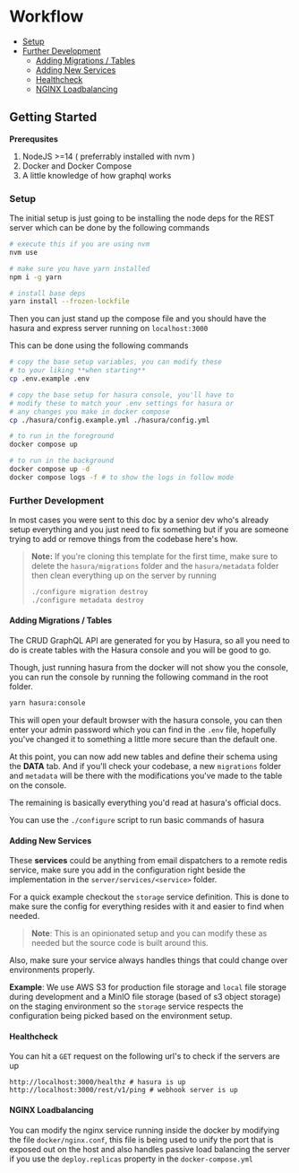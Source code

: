 # Workflow

- [Setup](#setup)
- [Further Development](#further-development)
  - [Adding Migrations / Tables](#adding-migrations--tables)
  - [Adding New Services](#adding-new-services)
  - [Healthcheck](#healthcheck)
  - [NGINX Loadbalancing](#nginx-loadbalancing)

## Getting Started

**Prerequsites**

1. NodeJS >=14 ( preferrably installed with nvm )
2. Docker and Docker Compose
3. A little knowledge of how graphql works

### Setup

The initial setup is just going to be installing the node deps for the REST
server which can be done by the following commands

```sh
# execute this if you are using nvm
nvm use

# make sure you have yarn installed
npm i -g yarn

# install base deps
yarn install --frozen-lockfile
```

Then you can just stand up the compose file and you should have the hasura and
express server running on `localhost:3000`

This can be done using the following commands

```sh
# copy the base setup variables, you can modify these
# to your liking **when starting**
cp .env.example .env

# copy the base setup for hasura console, you'll have to
# modify these to match your .env settings for hasura or
# any changes you make in docker compose
cp ./hasura/config.example.yml ./hasura/config.yml

# to run in the foreground
docker compose up

# to run in the background
docker compose up -d
docker compose logs -f # to show the logs in follow mode
```

### Further Development

In most cases you were sent to this doc by a senior dev who's already setup
everything and you just need to fix something but if you are someone trying to
add or remove things from the codebase here's how.

> **Note:** If you're cloning this template for the first time, make sure to
> delete the `hasura/migrations` folder and the `hasura/metadata` folder then
> clean everything up on the server by running
>
> ```sh
> ./configure migration destroy
> ./configure metadata destroy
> ```

#### Adding Migrations / Tables

The CRUD GraphQL API are generated for you by Hasura, so all you need to do is
create tables with the Hasura console and you will be good to go.

Though, just running hasura from the docker will not show you the console, you
can run the console by running the following command in the root folder.

```sh
yarn hasura:console
```

This will open your default browser with the hasura console, you can then enter
your admin password which you can find in the `.env` file, hopefully you've
changed it to something a little more secure than the default one.

At this point, you can now add new tables and define their schema using the
**DATA** tab. And if you'll check your codebase, a new `migrations` folder and
`metadata` will be there with the modifications you've made to the table on the
console.

The remaining is basically everything you'd read at hasura's official docs.

You can use the `./configure` script to run basic commands of hasura

#### Adding New Services

These **services** could be anything from email dispatchers to a remote redis
service, make sure you add in the configuration right beside the implementation
in the `server/services/<service>` folder.

For a quick example checkout the `storage` service definition. This is done to
make sure the config for everything resides with it and easier to find when
needed.

> **Note**: This is an opinionated setup and you can modify these as needed but
> the source code is built around this.

Also, make sure your service always handles things that could change over
environments properly.

**Example**: We use AWS S3 for production file storage and `local` file storage
during development and a MinIO file storage (based of s3 object storage) on the
staging environment so the `storage` service respects the configuration being
picked based on the environment setup.

#### Healthcheck

You can hit a `GET` request on the following url's to check if the servers are
up

```
http://localhost:3000/healthz # hasura is up
http://localhost:3000/rest/v1/ping # webhook server is up
```

#### NGINX Loadbalancing

You can modify the nginx service running inside the docker by modifying the file
`docker/nginx.conf`, this file is being used to unify the port that is exposed
out on the host and also handles passive load balancing the server if you use
the `deploy.replicas` property in the `docker-compose.yml`

